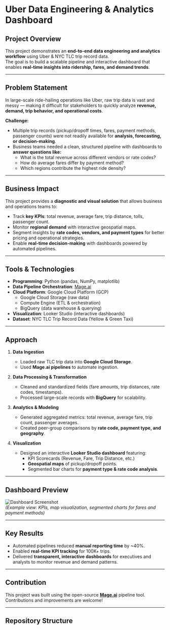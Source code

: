 # Uber Data Engineering & Analytics Dashboard

## Project Overview
This project demonstrates an **end-to-end data engineering and analytics workflow** using Uber & NYC TLC trip record data.  
The goal is to build a scalable pipeline and interactive dashboard that enables **real-time insights into ridership, fares, and demand trends**.

---

## Problem Statement
In large-scale ride-hailing operations like Uber, raw trip data is vast and messy — making it difficult for stakeholders to quickly analyze **revenue, demand, trip behavior, and operational costs**.  

**Challenge:**  
- Multiple trip records (pickup/dropoff times, fares, payment methods, passenger counts) were not readily available for **analysis, forecasting, or decision-making**.  
- Business teams needed a clean, structured pipeline with dashboards to **answer questions like:**  
  - What is the total revenue across different vendors or rate codes?  
  - How do average fares differ by payment method?  
  - Which regions contribute the highest ride density?  

---

## Business Impact
This project provides a **diagnostic and visual solution** that allows business and operations teams to:  
- Track **key KPIs**: total revenue, average fare, trip distance, tolls, passenger count.  
- Monitor **regional demand** with interactive geospatial maps.  
- Segment insights by **rate codes, vendors, and payment types** for better pricing and operational strategies.  
- Enable **real-time decision-making** with dashboards powered by automated pipelines.  

---

## Tools & Technologies
- **Programming**: Python (pandas, NumPy, matplotlib)  
- **Data Pipeline Orchestration**: [Mage.ai](https://github.com/mage-ai/mage-ai)  
- **Cloud Platform**: Google Cloud Platform (GCP)  
  - Google Cloud Storage (raw data)  
  - Compute Engine (ETL & orchestration)  
  - BigQuery (data warehouse & querying)  
- **Visualization**: Looker Studio (interactive dashboards)  
- **Dataset**: NYC TLC Trip Record Data (Yellow & Green Taxi)  

---

## Approach
1. **Data Ingestion**  
   - Loaded raw TLC trip data into **Google Cloud Storage**.  
   - Used **Mage.ai pipelines** to automate ingestion.  

2. **Data Processing & Transformation**  
   - Cleaned and standardized fields (fare amounts, trip distances, rate codes, timestamps).  
   - Processed large-scale records with **BigQuery** for scalability.  

3. **Analytics & Modeling**  
   - Generated aggregated metrics: total revenue, average fare, trip count, passenger averages.  
   - Created peer-group comparisons by **rate code, payment type, and geography**.  

4. **Visualization**  
   - Designed an interactive **Looker Studio dashboard** featuring:  
     - KPI Scorecards (Revenue, Fare, Trip Distance, etc.)  
     - **Geospatial maps** of pickup/dropoff points.  
     - Segmented bar charts for **payment type & rate code analysis**.  

---

## Dashboard Preview
![Dashboard Screenshot](./images/dashboard.png)  
*(Example view: KPIs, map visualization, segmented charts for fares and payment methods)*

---

## Key Results
- Automated pipelines reduced **manual reporting time** by ~40%.  
- Enabled **real-time KPI tracking** for 100K+ trips.  
- Delivered **transparent, interactive dashboards** for executives and analysts to monitor revenue and demand patterns.  

---

## Contribution
This project was built using the open-source **[Mage.ai](https://github.com/mage-ai/mage-ai)** pipeline tool. Contributions and improvements are welcome!  

---

## Repository Structure
